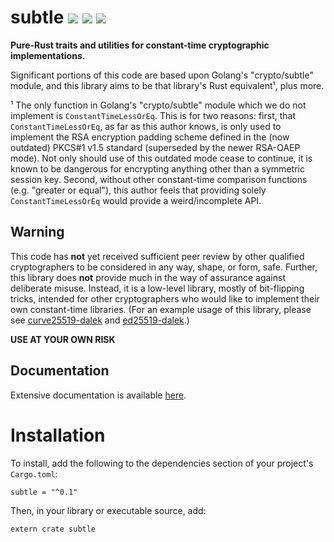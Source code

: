
# subtle  [![](https://img.shields.io/crates/v/subtle.svg)](https://crates.io/crates/subtle) [![](https://docs.rs/subtle/badge.svg)](https://docs.rs/subtle) [![](https://travis-ci.org/isislovecruft/subtle.svg?branch=master)](https://travis-ci.org/isislovecruft/subtle)

**Pure-Rust traits and utilities for constant-time cryptographic implementations.**

Significant portions of this code are based upon Golang's "crypto/subtle"
module, and this library aims to be that library's Rust equivalent¹, plus more.

¹ The only function in Golang's "crypto/subtle" module which we do not implement
is `ConstantTimeLessOrEq`.  This is for two reasons: first, that
`ConstantTimeLessOrEq`, as far as this author knows, is only used to implement
the RSA encryption padding scheme defined in the (now outdated) PKCS#1 v1.5
standard (superseded by the newer RSA-OAEP mode).  Not only should use of this
outdated mode cease to continue, it is known to be dangerous for encrypting
anything other than a symmetric session key.  Second, without other constant-time
comparison functions (e.g. "greater or equal"), this author feels that
providing solely `ConstantTimeLessOrEq` would provide a
weird/incomplete API.

## Warning

This code has **not** yet received sufficient peer review by other qualified
cryptographers to be considered in any way, shape, or form, safe.  Further, this
library does **not** provide much in the way of assurance against deliberate
misuse.  Instead, it is a low-level library, mostly of bit-flipping tricks,
intended for other cryptographers who would like to implement their own
constant-time libraries.  (For an example usage of this library, please see
[curve25519-dalek](https://github.com/isislovecruft/curve25519-dalek) and
[ed25519-dalek](https://github.com/isislovecruft/ed25519-dalek).)

**USE AT YOUR OWN RISK**

## Documentation

Extensive documentation is available [here](https://docs.rs/subtle).

# Installation

To install, add the following to the dependencies section of your project's
`Cargo.toml`:

    subtle = "^0.1"

Then, in your library or executable source, add:

    extern crate subtle
